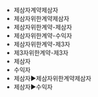 - 제삼자계약제삼자
- 제삼자위한계약제삼자
- 제삼자위한계약-제삼자
- 제삼자위한계약-수익자
- 제삼자위한계약-제3자
- 제3자위한계약-제3자
- 제삼자
- 수익자
- 제삼자▶️제삼자위한계약제삼자
- 제삼자▶️수익자

